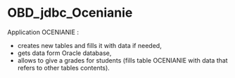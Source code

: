 # OBD_jdbc_Ocenianie

Application OCENIANIE :
- creates new tables and fills it with data if needed,
- gets data form Oracle database, 
- allows to give a grades for students (fills table OCENIANIE with data that refers to other tables contents).
